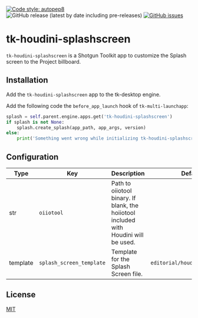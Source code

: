 [![Code style: autopep8](https://img.shields.io/badge/code%20style-autopep8-000000.svg)](https://github.com/psf/black)
![GitHub release (latest by date including pre-releases)](https://img.shields.io/github/v/release/maximumfx/tk-houdini-splashscreen?include_prereleases)
[![GitHub issues](https://img.shields.io/github/issues/maximumfx/tk-houdini-splashscreen)](https://github.com/maximumfx/tk-houdini-splashscreen/issues)
# tk-houdini-splashscreen

`tk-houdini-splashscreen` is a Shotgun Toolkit app to customize the Splash screen to the Project billboard.

## Installation

Add the `tk-houdini-splashscreen` app to the tk-desktop engine.

Add the following code the `before_app_launch` hook of `tk-multi-launchapp`:
```python
splash = self.parent.engine.apps.get('tk-houdini-splashscreen')
if splash is not None:
    splash.create_splash(app_path, app_args, version)
else:
    print('Something went wrong while initializing tk-houdini-splashscreen')
```

## Configuration

| Type     | Key                      | Description                                                                          | Default value                       |
|----------|--------------------------|--------------------------------------------------------------------------------------|-------------------------------------|
| str      | `oiiotool`               | Path to oiiotool binary. If blank, the hoiiotool included with Houdini will be used. |                                     |
| template | `splash_screen_template` | Template for the Splash Screen file.                                                 | `editorial/houdini_splash_file.jpg` |

## License

[MIT](https://choosealicense.com/licenses/mit/)